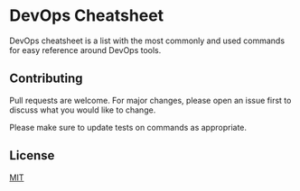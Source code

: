 # DevOps Cheatsheet

DevOps cheatsheet is a list with the most commonly and used commands for easy reference around DevOps tools.

## Contributing
Pull requests are welcome. For major changes, please open an issue first to discuss what you would like to change.

Please make sure to update tests on commands as appropriate.

## License
[MIT](https://choosealicense.com/licenses/mit/)
